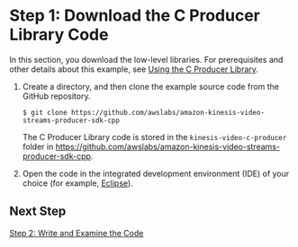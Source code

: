 # Step 1: Download the C Producer Library Code<a name="producersdk-c-download"></a>

In this section, you download the low\-level libraries\. For prerequisites and other details about this example, see [Using the C Producer Library](https://docs.aws.amazon.com/kinesisvideostreams/latest/dg/producer-sdk-cpp.html)\.

1. Create a directory, and then clone the example source code from the GitHub repository\. 

   ```
   $ git clone https://github.com/awslabs/amazon-kinesis-video-streams-producer-sdk-cpp 
   ```

   The C Producer Library code is stored in the `kinesis-video-c-producer` folder in [https://github\.com/awslabs/amazon\-kinesis\-video\-streams\-producer\-sdk\-cpp](https://github.com/awslabs/amazon-kinesis-video-streams-producer-sdk-cpp)\.

1. Open the code in the integrated development environment \(IDE\) of your choice \(for example, [Eclipse](http://www.eclipse.org/)\)\.

## Next Step<a name="producersdk-c-download-next"></a>

[Step 2: Write and Examine the Code](producersdk-c-write.md)